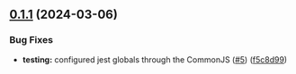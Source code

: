 ## [0.1.1](https://github.com/dakorsun/super-duper-barnacle/compare/v0.1.0...v0.1.1) (2024-03-06)


### Bug Fixes

* **testing:** configured jest globals through the CommonJS ([#5](https://github.com/dakorsun/super-duper-barnacle/issues/5)) ([f5c8d99](https://github.com/dakorsun/super-duper-barnacle/commit/f5c8d9977c813f88de78e1ee1cea0957604d54a7))
